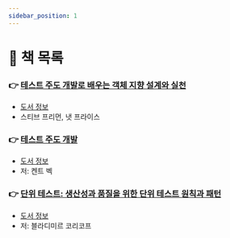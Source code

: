 ```yaml
---
sidebar_position: 1
---
```


# 🚀 책 목록

### 👉 [테스트 주도 개발로 배우는 객체 지향 설계와 실천](/docs/test/growing-object-oriented-software-guided-by-tests/table-of-contents)
- [도서 정보](http://www.yes24.com/Product/Goods/9008455)
- 스티브 프리먼, 냇 프라이스

### 👉 [테스트 주도 개발](/docs/test/test-driven-development/table-of-contents)
- [도서 정보](http://www.yes24.com/Product/Goods/12246033)
- 저: 켄트 벡

### 👉 [단위 테스트: 생산성과 품질을 위한 단위 테스트 원칙과 패턴](/docs/test/unit-test/table-of-contents)
- [도서 정보](http://www.yes24.com/Product/Goods/104084175)
- 저: 블라디미르 코리코프
